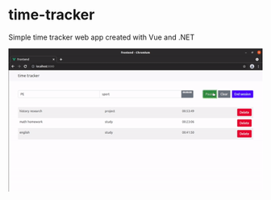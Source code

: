 # time-tracker
Simple time tracker web app created with Vue and .NET

![Time tracker demo](https://github.com/adelhighrullin/time-tracker/blob/main/time-tracker-demo.gif)
